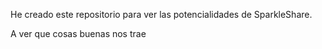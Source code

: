 He creado este repositorio para ver las potencialidades de SparkleShare.

A ver que cosas buenas nos trae